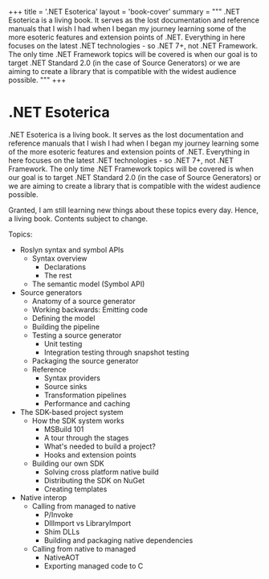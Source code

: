 +++
title = '.NET Esoterica'
layout = 'book-cover'
summary = """
.NET Esoterica is a living book. It serves as the lost documentation and reference manuals that I wish I had when I began my journey learning some of the more esoteric features and extension points of .NET. Everything in here focuses on the latest .NET technologies - so .NET 7+, not .NET Framework. The only time .NET Framework topics will be covered is when our goal is to target .NET Standard 2.0 (in the case of Source Generators) or we are aiming to create a library that is compatible with the widest audience possible.
"""
+++

# .NET Esoterica

.NET Esoterica is a living book. It serves as the lost documentation and reference manuals that I wish I had when I began my journey learning some of the more esoteric features and extension points of .NET. Everything in here focuses on the latest .NET technologies - so .NET 7+, not .NET Framework. The only time .NET Framework topics will be covered is when our goal is to target .NET Standard 2.0 (in the case of Source Generators) or we are aiming to create a library that is compatible with the widest audience possible.

Granted, I am still learning new things about these topics every day. Hence, a living book. Contents subject to change.

Topics:

- Roslyn syntax and symbol APIs
  - Syntax overview
    - Declarations
    - The rest
  - The semantic model (Symbol API)
- Source generators
  - Anatomy of a source generator
  - Working backwards: Emitting code
  - Defining the model
  - Building the pipeline
  - Testing a source generator
    - Unit testing
    - Integration testing through snapshot testing
  - Packaging the source generator
  - Reference
    - Syntax providers
    - Source sinks
    - Transformation pipelines
    - Performance and caching
- The SDK-based project system
  - How the SDK system works
    - MSBuild 101
    - A tour through the stages
    - What's needed to build a project?
    - Hooks and extension points
  - Building our own SDK
    - Solving cross platform native build
    - Distributing the SDK on NuGet
    - Creating templates
- Native interop
  - Calling from managed to native
    - P/Invoke
    - DllImport vs LibraryImport
    - Shim DLLs
    - Building and packaging native dependencies
  - Calling from native to managed
    - NativeAOT
    - Exporting managed code to C
